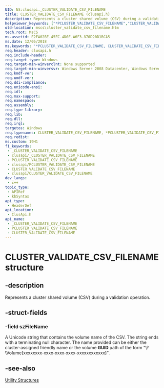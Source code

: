 ```yaml
---
UID: NS:clusapi._CLUSTER_VALIDATE_CSV_FILENAME
title: CLUSTER_VALIDATE_CSV_FILENAME (clusapi.h)
description: Represents a cluster shared volume (CSV) during a validation operation.
helpviewer_keywords: ["*PCLUSTER_VALIDATE_CSV_FILENAME","CLUSTER_VALIDATE_CSV_FILENAME","CLUSTER_VALIDATE_CSV_FILENAME structure [Failover Cluster]","PCLUSTER_VALIDATE_CSV_FILENAME","PCLUSTER_VALIDATE_CSV_FILENAME structure pointer [Failover Cluster]","clusapi/CLUSTER_VALIDATE_CSV_FILENAME","clusapi/PCLUSTER_VALIDATE_CSV_FILENAME","mscs.cluster_validate_csv_filename"]
old-location: mscs\cluster_validate_csv_filename.htm
tech.root: MsCS
ms.assetid: E2FA02BE-45FC-4D0F-A6F3-870D20D1BCA5
ms.date: 12/05/2018
ms.keywords: '*PCLUSTER_VALIDATE_CSV_FILENAME, CLUSTER_VALIDATE_CSV_FILENAME, CLUSTER_VALIDATE_CSV_FILENAME structure [Failover Cluster], PCLUSTER_VALIDATE_CSV_FILENAME, PCLUSTER_VALIDATE_CSV_FILENAME structure pointer [Failover Cluster], clusapi/CLUSTER_VALIDATE_CSV_FILENAME, clusapi/PCLUSTER_VALIDATE_CSV_FILENAME, mscs.cluster_validate_csv_filename'
req.header: clusapi.h
req.include-header: 
req.target-type: Windows
req.target-min-winverclnt: None supported
req.target-min-winversvr: Windows Server 2008 Datacenter, Windows Server 2008 Enterprise
req.kmdf-ver: 
req.umdf-ver: 
req.ddi-compliance: 
req.unicode-ansi: 
req.idl: 
req.max-support: 
req.namespace: 
req.assembly: 
req.type-library: 
req.lib: 
req.dll: 
req.irql: 
targetos: Windows
req.typenames: CLUSTER_VALIDATE_CSV_FILENAME, *PCLUSTER_VALIDATE_CSV_FILENAME
req.redist: 
ms.custom: 19H1
f1_keywords:
 - _CLUSTER_VALIDATE_CSV_FILENAME
 - clusapi/_CLUSTER_VALIDATE_CSV_FILENAME
 - PCLUSTER_VALIDATE_CSV_FILENAME
 - clusapi/PCLUSTER_VALIDATE_CSV_FILENAME
 - CLUSTER_VALIDATE_CSV_FILENAME
 - clusapi/CLUSTER_VALIDATE_CSV_FILENAME
dev_langs:
 - c++
topic_type:
 - APIRef
 - kbSyntax
api_type:
 - HeaderDef
api_location:
 - ClusApi.h
api_name:
 - _CLUSTER_VALIDATE_CSV_FILENAME
 - PCLUSTER_VALIDATE_CSV_FILENAME
 - CLUSTER_VALIDATE_CSV_FILENAME
---
```


# CLUSTER_VALIDATE_CSV_FILENAME structure


## -description

Represents a cluster shared volume (CSV) during a validation operation.

## -struct-fields

### -field szFileName

A  Unicode string that contains the volume name of the CSV. The string ends with a terminating null character.  The name provided can be either the cluster-assigned friendly name or the volume <b>GUID</b> path of the form "\\?\Volume{xxxxxxxx-xxxx-xxxx-xxxx-xxxxxxxxxxxx}\".

## -see-also

<a href="/previous-versions/windows/desktop/mscs/utility-structures">Utility Structures</a>

